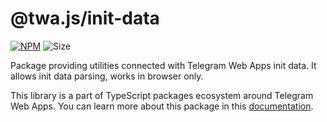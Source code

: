# @twa.js/init-data

[npm-badge]: https://img.shields.io/npm/v/@twa.js/init-data?logo=npm

[npm-link]: https://npmjs.com/package/@twa.js/init-data

[size-badge]: https://img.shields.io/bundlephobia/minzip/@twa.js/init-data

[![NPM][npm-badge]][npm-link]
![Size][size-badge]

Package providing utilities connected with Telegram Web Apps init data. It
allows init data parsing, works in browser only.

This library is a part of TypeScript packages ecosystem around Telegram Web
Apps. You can learn more about this package in this
[documentation](https://docs.twa.dev/docs/libraries/twa-js-init-data).

